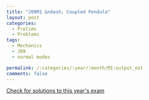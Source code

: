 ```yaml
---
title: "J09M1 &ndash; Coupled Pendula"
layout: post
categories:
  - Prelims
  - Problems
tags:
  - Mechanics
  - J09
  - normal modes

permalink: /:categories/:year/:month/M1:output_ext
comments: false
---
```

<object data="2009J1M.pdf" type="application/pdf" width="100%" height="500"></object>
<div class="message"><a href='https://princetonprelim.com/prelim/22/'>Check for solutions to this year's exam</a></div>